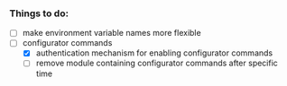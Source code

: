 ### Things to do:
- [ ] make environment variable names more flexible
- [ ] configurator commands
    - [x] authentication mechanism for enabling configurator commands
    - [ ] remove module containing configurator commands after specific time